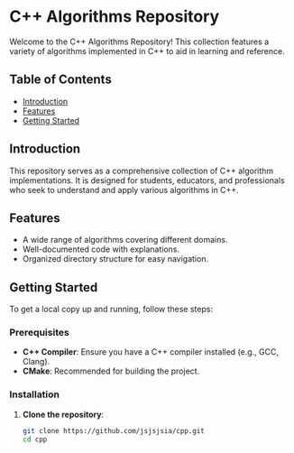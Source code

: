 # C++ Algorithms Repository

Welcome to the C++ Algorithms Repository! This collection features a variety of algorithms implemented in C++ to aid in learning and reference.

## Table of Contents

- [Introduction](#introduction)
- [Features](#features)
- [Getting Started](#getting-started)

## Introduction

This repository serves as a comprehensive collection of C++ algorithm implementations. It is designed for students, educators, and professionals who seek to understand and apply various algorithms in C++.

## Features

- A wide range of algorithms covering different domains.
- Well-documented code with explanations.
- Organized directory structure for easy navigation.

## Getting Started

To get a local copy up and running, follow these steps:

### Prerequisites

- **C++ Compiler**: Ensure you have a C++ compiler installed (e.g., GCC, Clang).
- **CMake**: Recommended for building the project.

### Installation

1. **Clone the repository**:

   ```bash
   git clone https://github.com/jsjsjsia/cpp.git
   cd cpp

